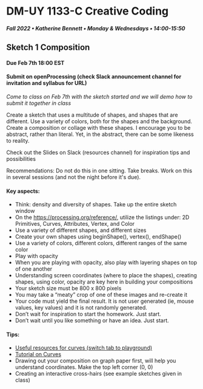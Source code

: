 # DM-UY 1133-C Creative Coding
##### Fall 2022 • Katherine Bennett • Monday & Wednesdays • 14:00-15:50

## Sketch 1 Composition

#### Due Feb 7th 18:00 EST 
#### Submit on openProcessing (check Slack announcement channel for invitation and syllabus for URL)
			
_Come to class on Feb 7th with the sketch started and we will demo how to submit it together in class_

Create a sketch that uses a multitude of shapes, and shapes that are different. Use a variety of colors, both for the shapes and the background. Create a composition or collage with these shapes. I encourage you to be abstract, rather than literal. Yet, in the abstract, there can be some likeness to reality.

Check out the Slides on Slack (resources channel) for inspiration tips and possibilities

Recommendations: Do not do this in one sitting. Take breaks. Work on this in several sessions (and not the night before it's due).


#### Key aspects:

* Think: density and diversity of shapes. Take up the entire sketch window
* On the https://processing.org/reference/, utilize the listings under: 2D Primitives, Curves, Attributes, Vertex, and Color
* Use a variety of different shapes, and different sizes
* Create your own shapes using beginShape(), vertex(), endShape()
* Use a variety of colors, different colors, different ranges of the same color
* Play with opacity
* When you are playing with opacity, also play with layering shapes on top of one another
* Understanding screen coordinates (where to place the shapes), creating shapes, using color, opacity are key here in building your compositions
* Your sketch size must be 800 x 800 pixels
* You may take a “meaty” crop of one of these images and re-create it
* Your code must yield the final result. It is not user generated (ie, mouse values, key values) and it is not randomly generated. 
* Don’t wait for inspiration to start the homework. Just start. 
* Don’t wait until you like something or have an idea. Just start.

#### Tips:

* [Useful resources for curves (switch tab to playground)](http://yining1023.github.io/p5PlayGround/) 
* [Tutorial on Curves](https://processing.org/tutorials/curves/)
* Drawing out your composition on graph paper first, will help you understand coordinates. Make the top left corner (0, 0)
* Creating an interactive cross-hairs (see example sketches given in class)

